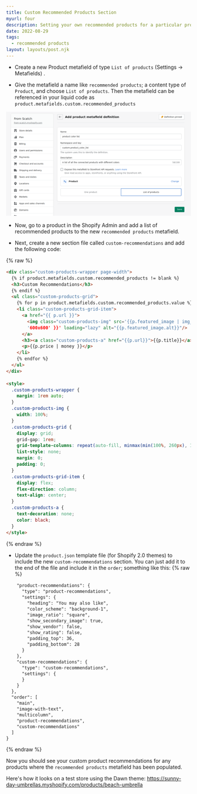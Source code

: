 ```yaml
---
title: Custom Recommended Products Section
myurl: four
description: Setting your own recommended products for a particular product.
date: 2022-08-29
tags:
  - recommended products
layout: layouts/post.njk
---
```


- Create a new Product metafield of type `List of products` (Settings -> Metafields) .

- Give the metafield a name like `recommended products`; a content type of `Product`, and choose `List of products`. Then the metafield can be referenced in your liquid code as `product.metafields.custom.recommended_products`

![recommended product metafield](/img/product-list-metafield.png)

- Now, go to a product in the Shopify Admin and add a list of recommended products to the new `recommended products` metafield.

- Next, create a new section file called `custom-recommendations` and add the following code:

{% raw %}

```html
<div class="custom-products-wrapper page-width">
  {% if product.metafields.custom.recommended_products != blank %}
  <h3>Custom Recommendations</h3>
  {% endif %}
  <ul class="custom-products-grid">
    {% for p in product.metafields.custom.recommended_products.value %}
    <li class="custom-products-grid-item">
      <a href="{{ p.url }}">
        <img class="custom-products-img" src='{{p.featured_image | img_url:
        '600x600' }}' loading="lazy" alt="{{p.featured_image.alt}}"/>
      </a>
      <h3><a class="custom-products-a" href="{{p.url}}">{{p.title}}</a></h3>
      <p>{{p.price | money }}</p>
    </li>
    {% endfor %}
  </ul>
</div>

<style>
  .custom-products-wrapper {
    margin: 1rem auto;
  }
  .custom-products-img {
    width: 100%;
  }
  .custom-products-grid {
    display: grid;
    grid-gap: 1rem;
    grid-template-columns: repeat(auto-fill, minmax(min(100%, 260px), 1fr));
    list-style: none;
    margin: 0;
    padding: 0;
  }
  .custom-products-grid-item {
    display: flex;
    flex-direction: column;
    text-align: center;
  }
  .custom-products-a {
    text-decoration: none;
    color: black;
  }
</style>
```

{% endraw %}

- Update the `product.json` template file (for Shopify 2.0 themes) to include the new `custom-recommendations` section. You can just add it to the end of the file and include it in the `order`; something like this:
  {% raw %}

```
    "product-recommendations": {
      "type": "product-recommendations",
      "settings": {
        "heading": "You may also like",
        "color_scheme": "background-1",
        "image_ratio": "square",
        "show_secondary_image": true,
        "show_vendor": false,
        "show_rating": false,
        "padding_top": 36,
        "padding_bottom": 28
      }
    },
    "custom-recommendations": {
      "type": "custom-recommendations",
      "settings": {
      }
    }
  },
  "order": [
    "main",
    "image-with-text",
    "multicolumn",
    "product-recommendations",
    "custom-recommendations"
  ]
}

```

{% endraw %}

Now you should see your custom product recommendations for any products where the `recommended products` metafield has been populated.

Here's how it looks on a test store using the Dawn theme: https://sunny-day-umbrellas.myshopify.com/products/beach-umbrella
